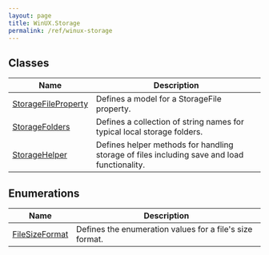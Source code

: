```yaml
---
layout: page
title: WinUX.Storage
permalink: /ref/winux-storage
---
```


## Classes

| Name | Description |
|---|---|
| [StorageFileProperty](winux-storage-storagefileproperty) | Defines a model for a StorageFile property. |
| [StorageFolders](winux-storage-storagefolders) | Defines a collection of string names for typical local storage folders. |
| [StorageHelper](winux-storage-storagehelper) | Defines helper methods for handling storage of files including save and load functionality. |

## Enumerations

| Name | Description |
|---|---|
| [FileSizeFormat](winux-storage-filesizeformat) | Defines the enumeration values for a file's size format. |